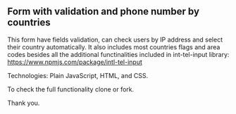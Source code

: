 ## Form with validation and phone number by countries

This form have fields validation, can check users by IP address and select their country automatically. It also includes most countries flags and area codes besides all the additional functinalities included in int-tel-input library: https://www.npmjs.com/package/intl-tel-input

Technologies: Plain JavaScript, HTML, and CSS.

To check the full functionality clone or fork.

Thank you.
